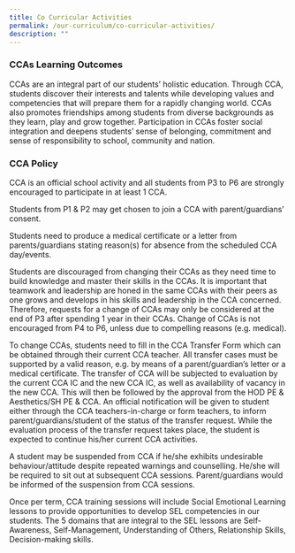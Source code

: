 ```yaml
---
title: Co Curricular Activities
permalink: /our-curriculum/co-curricular-activities/
description: ""
---
```


### CCAs Learning Outcomes

CCAs are an integral part of our students’ holistic education. Through CCA, students discover their interests and talents while developing values and competencies that will prepare them for a rapidly changing world. CCAs also promotes friendships among students from diverse backgrounds as they learn, play and grow together. Participation in CCAs foster social integration and deepens students’ sense of belonging, commitment and sense of responsibility to school, community and nation.

### CCA Policy

CCA is an official school activity and all students from P3 to P6 are strongly encouraged to participate in at least 1 CCA.

Students from P1 & P2 may get chosen to join a CCA with parent/guardians’ consent.

Students need to produce a medical certificate or a letter from parents/guardians stating reason(s) for absence from the scheduled CCA day/events.

Students are discouraged from changing their CCAs as they need time to build knowledge and master their skills in the CCAs. It is important that teamwork and leadership are honed in the same CCAs with their peers as one grows and develops in his skills and leadership in the CCA concerned. Therefore, requests for a change of CCAs may only be considered at the end of P3 after spending 1 year in their CCAs. Change of CCAs is not encouraged from P4 to P6, unless due to compelling reasons (e.g. medical).

To change CCAs, students need to fill in the CCA Transfer Form which can be obtained through their current CCA teacher. All transfer cases must be supported by a valid reason, e.g. by means of a parent/guardian’s letter or a medical certificate. The transfer of CCA will be subjected to evaluation by the current CCA IC and the new CCA IC, as well as availability of vacancy in the new CCA. This will then be followed by the approval from the HOD PE & Aesthetics/SH PE & CCA. An official notification will be given to student either through the CCA teachers-in-charge or form teachers, to inform parent/guardians/student of the status of the transfer request. While the evaluation process of the transfer request takes place, the student is expected to continue his/her current CCA activities.

A student may be suspended from CCA if he/she exhibits undesirable behaviour/attitude despite repeated warnings and counselling. He/she will be required to sit out at subsequent CCA sessions. Parent/guardians would be informed of the suspension from CCA sessions.

Once per term, CCA training sessions will include Social Emotional Learning lessons to provide opportunities to develop SEL competencies in our students. The 5 domains that are integral to the SEL lessons are Self-Awareness, Self-Management, Understanding of Others, Relationship Skills, Decision-making skills.